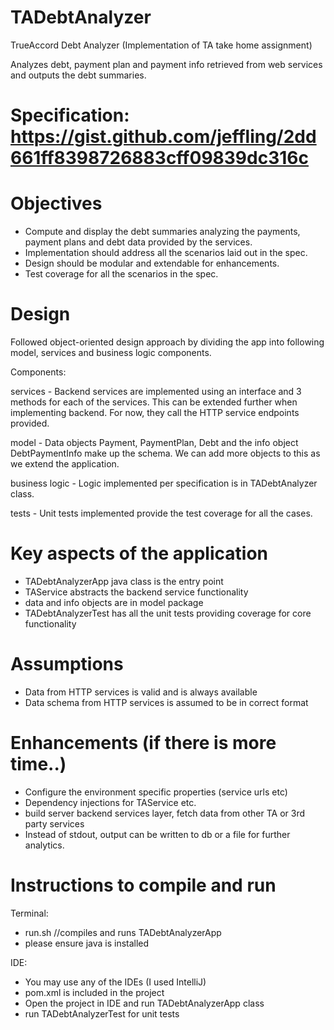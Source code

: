 # TADebtAnalyzer
TrueAccord Debt Analyzer (Implementation of TA take home assignment)

Analyzes debt, payment plan and payment info retrieved from web services and outputs the debt summaries.

# Specification: https://gist.github.com/jeffling/2dd661ff8398726883cff09839dc316c

# Objectives 
- Compute and display the debt summaries analyzing the payments, payment plans and debt data provided by the services.
- Implementation should address all the scenarios laid out in the spec.
- Design should be modular and extendable for enhancements.
- Test coverage for all the scenarios in the spec. 

# Design
Followed object-oriented design approach by dividing the app into following model, services and business logic components.  

Components:

services - Backend services are implemented using an interface and 3 methods for each of the services. This can be extended further when implementing backend. For now, they call the HTTP service endpoints provided.

model - Data objects Payment, PaymentPlan, Debt and the info object DebtPaymentInfo make up the schema. We can add more objects to this as we extend the application.

business logic - Logic implemented per specification is in TADebtAnalyzer class.

tests - Unit tests implemented provide the test coverage for all the cases.

# Key aspects of the application
- TADebtAnalyzerApp java class is the entry point
- TAService abstracts the backend service functionality
- data and info objects are in model package
- TADebtAnalyzerTest has all the unit tests providing coverage for core functionality 

# Assumptions
- Data from HTTP services is valid and is always available
- Data schema from HTTP services is assumed to be in correct format

# Enhancements (if there is more time..)
- Configure the environment specific properties (service urls etc)
- Dependency injections for TAService etc.
- build server backend services layer, fetch data from other TA or 3rd party services
- Instead of stdout, output can be written to db or a file for further analytics.

# Instructions to compile and run 
Terminal: 
- run.sh //compiles and runs TADebtAnalyzerApp 
- please ensure java is installed

IDE: 
- You may use any of the IDEs (I used IntelliJ)
- pom.xml is included in the project
- Open the project in IDE and run TADebtAnalyzerApp class
- run TADebtAnalyzerTest for unit tests 



